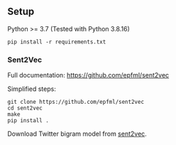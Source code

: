 ## Setup

Python >= 3.7 (Tested with Python 3.8.16)

```
pip install -r requirements.txt
```

### Sent2Vec
Full documentation: https://github.com/epfml/sent2vec 

Simplified steps:
```
git clone https://github.com/epfml/sent2vec
cd sent2vec
make
pip install .
```

Download Twitter bigram model from [sent2vec](https://github.com/epfml/sent2vec ). 